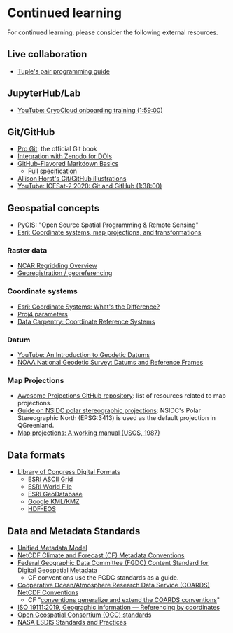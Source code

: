 # Continued learning

For continued learning, please consider the following external resources.


## Live collaboration

* [Tuple's pair programming guide](https://tuple.app/pair-programming-guide/)


## JupyterHub/Lab

* [YouTube: CryoCloud onboarding training (1:59:00)](https://www.youtube.com/watch?v=QNrDlwiomgc&feature=youtu.be)


## Git/GitHub

* [Pro Git](https://git-scm.com/book/en/v2): the official Git book
* [Integration with Zenodo for DOIs](https://docs.github.com/en/repositories/archiving-a-github-repository/referencing-and-citing-content)
* [GitHub-Flavored Markdown Basics](https://docs.github.com/en/get-started/writing-on-github/getting-started-with-writing-and-formatting-on-github/basic-writing-and-formatting-syntax)
    * [Full specification](https://github.github.com/gfm/)
* [Allison Horst's Git/GitHub illustrations](https://allisonhorst.com/git-github)
* [YouTube: ICESat-2 2020: Git and GitHub (1:38:00)](https://www.youtube.com/watch?v=O2lLC_s_d20)


## Geospatial concepts

* [PyGIS](https://pygis.io/): "Open Source Spatial Programming & Remote Sensing"
* [Esri: Coordinate systems, map projections, and
  transformations](https://pro.arcgis.com/en/pro-app/latest/help/mapping/properties/coordinate-systems-and-projections.htm)


### Raster data

* [NCAR Regridding Overview](https://climatedataguide.ucar.edu/climate-tools/regridding-overview)
* [Georegistration / georeferencing](https://docs.qgis.org/3.28/en/docs/training_manual/forestry/map_georeferencing.html)


### Coordinate systems

* [Esri: Coordinate Systems: What's the
  Difference?](https://www.esri.com/arcgis-blog/products/arcgis-pro/mapping/coordinate-systems-difference/)
* [Proj4 parameters](https://en.wikibooks.org/wiki/PROJ.4#Parameters)
* [Data Carpentry: Coordinate Reference Systems](https://datacarpentry.org/organization-geospatial/03-crs/)


### Datum

* [YouTube: An Introduction to Geodetic Datums](https://www.youtube.com/playlist?list=PLsyDl_aqUTdFY6eKURmiCBBk-mP4R10Dx)
* [NOAA National Geodetic Survey: Datums and Reference Frames](https://geodesy.noaa.gov/datums/index.shtml)


### Map Projections

* [Awesome Projections GitHub
  repository](https://github.com/webgeodatavore/awesome-projections/blob/master/README.md):
  list of resources related to map projections.
* [Guide on NSIDC polar stereographic
  projections](https://nsidc.org/data/user-resources/help-center/guide-nsidcs-polar-stereographic-projection):
  NSIDC's Polar Stereographic North (EPSG:3413) is used as the default
  projection in QGreenland.
* [Map projections: A working manual (USGS, 1987)](https://pubs.er.usgs.gov/publication/pp1395)


## Data formats

* [Library of Congress Digital Formats](https://www.loc.gov/preservation/digital/formats/)
    * [ESRI ASCII Grid](https://www.loc.gov/preservation/digital/formats/fdd/fdd000421.shtml)
    * [ESRI World File](https://www.loc.gov/preservation/digital/formats/fdd/fdd000287.shtml)
    * [ESRI GeoDatabase](https://www.loc.gov/preservation/digital/formats/fdd/fdd000293.shtml)
    * [Google KML/KMZ](https://www.loc.gov/preservation/digital/formats/fdd/fdd000340.shtml)
    * [HDF-EOS](https://www.loc.gov/preservation/digital/formats/fdd/fdd000297.shtml)

## Data and Metadata Standards

* [Unified Metadata Model](https://www.earthdata.nasa.gov/unified-metadata-model-umm)
* [NetCDF Climate and Forecast (CF) Metadata Conventions](https://cfconventions.org/)
* [Federal Geographic Data Committee (FGDC) Content Standard for Digital Geospatial Metadata](https://www.fgdc.gov/standards/projects/FGDC-standards-projects/metadata/base-metadata/v2_0698.pdf)
  * CF conventions use the FGDC standards as a guide.
* [Cooperative Ocean/Atmosphere Research Data Service (COARDS) NetCDF Conventions](https://ferret.pmel.noaa.gov/Ferret/documentation/coards-netcdf-conventions)
  * CF "[conventions generalize and extend the COARDS conventions](https://cfconventions.org/Data/cf-conventions/cf-conventions-1.7/build/ch01s04.html)"
* [ISO 19111:2019, Geographic information — Referencing by coordinates](https://www.iso.org/standard/74039.html)
* [Open Geospatial Consortium (OGC) standards](https://www.ogc.org/standards/)
* [NASA ESDIS Standards and Practices](https://www.earthdata.nasa.gov/esdis/esco/standards-and-practices)
